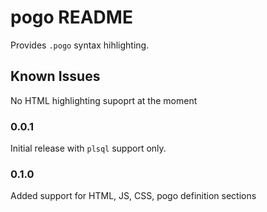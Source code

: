 # pogo README

Provides `.pogo` syntax hihlighting.

## Known Issues

No HTML highlighting supoprt at the moment

### 0.0.1

Initial release with `plsql` support only.

### 0.1.0

Added support for HTML, JS, CSS, pogo definition sections